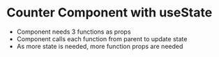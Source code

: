 # Counter Component with useState

- Component needs 3 functions as props
- Component calls each function from parent to update state
- As more state is needed, more function props are needed